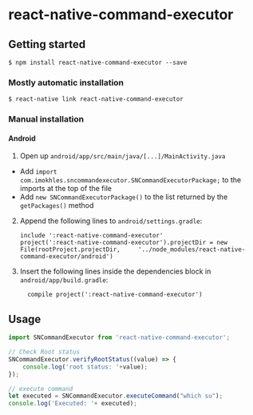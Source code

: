 
# react-native-command-executor

## Getting started

`$ npm install react-native-command-executor --save`

### Mostly automatic installation

`$ react-native link react-native-command-executor`

### Manual installation


#### Android

1. Open up `android/app/src/main/java/[...]/MainActivity.java`
  - Add `import com.imokhles.sncommandexecutor.SNCommandExecutorPackage;` to the imports at the top of the file
  - Add `new SNCommandExecutorPackage()` to the list returned by the `getPackages()` method
2. Append the following lines to `android/settings.gradle`:
  	```
  	include ':react-native-command-executor'
  	project(':react-native-command-executor').projectDir = new File(rootProject.projectDir, 	'../node_modules/react-native-command-executor/android')
  	```
3. Insert the following lines inside the dependencies block in `android/app/build.gradle`:
  	```
      compile project(':react-native-command-executor')
  	```


## Usage
```javascript
import SNCommandExecutor from 'react-native-command-executor';

// Check Root status
SNCommandExecutor.verifyRootStatus((value) => {
    console.log('root status: '+value);
});

// execute command
let executed = SNCommandExecutor.executeCommand("which su");
console.log('Executed: '+ executed);

```
